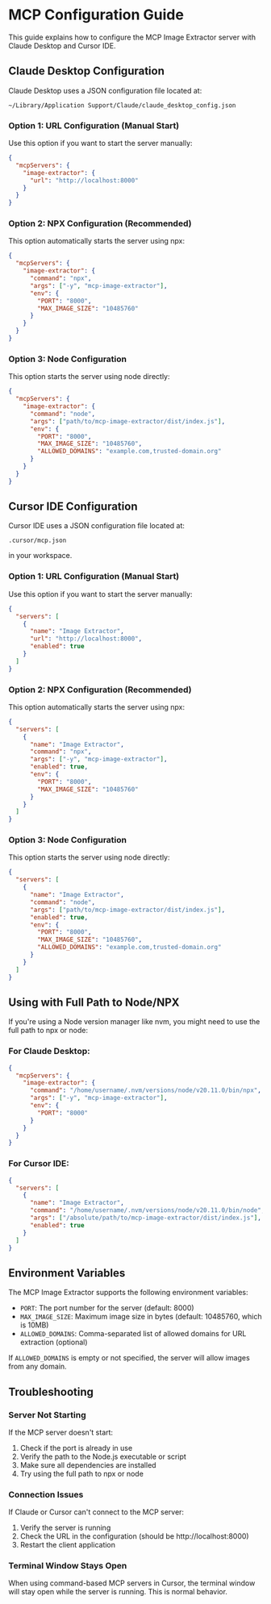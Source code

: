 # MCP Configuration Guide

This guide explains how to configure the MCP Image Extractor server with Claude Desktop and Cursor IDE.

## Claude Desktop Configuration

Claude Desktop uses a JSON configuration file located at:
```
~/Library/Application Support/Claude/claude_desktop_config.json
```

### Option 1: URL Configuration (Manual Start)

Use this option if you want to start the server manually:

```json
{
  "mcpServers": {
    "image-extractor": {
      "url": "http://localhost:8000"
    }
  }
}
```

### Option 2: NPX Configuration (Recommended)

This option automatically starts the server using npx:

```json
{
  "mcpServers": {
    "image-extractor": {
      "command": "npx",
      "args": ["-y", "mcp-image-extractor"],
      "env": {
        "PORT": "8000",
        "MAX_IMAGE_SIZE": "10485760"
      }
    }
  }
}
```

### Option 3: Node Configuration

This option starts the server using node directly:

```json
{
  "mcpServers": {
    "image-extractor": {
      "command": "node",
      "args": ["path/to/mcp-image-extractor/dist/index.js"],
      "env": {
        "PORT": "8000",
        "MAX_IMAGE_SIZE": "10485760",
        "ALLOWED_DOMAINS": "example.com,trusted-domain.org"
      }
    }
  }
}
```

## Cursor IDE Configuration

Cursor IDE uses a JSON configuration file located at:
```
.cursor/mcp.json
```
in your workspace.

### Option 1: URL Configuration (Manual Start)

Use this option if you want to start the server manually:

```json
{
  "servers": [
    {
      "name": "Image Extractor",
      "url": "http://localhost:8000",
      "enabled": true
    }
  ]
}
```

### Option 2: NPX Configuration (Recommended)

This option automatically starts the server using npx:

```json
{
  "servers": [
    {
      "name": "Image Extractor",
      "command": "npx",
      "args": ["-y", "mcp-image-extractor"],
      "enabled": true,
      "env": {
        "PORT": "8000",
        "MAX_IMAGE_SIZE": "10485760"
      }
    }
  ]
}
```

### Option 3: Node Configuration

This option starts the server using node directly:

```json
{
  "servers": [
    {
      "name": "Image Extractor",
      "command": "node",
      "args": ["path/to/mcp-image-extractor/dist/index.js"],
      "enabled": true,
      "env": {
        "PORT": "8000",
        "MAX_IMAGE_SIZE": "10485760",
        "ALLOWED_DOMAINS": "example.com,trusted-domain.org"
      }
    }
  ]
}
```

## Using with Full Path to Node/NPX

If you're using a Node version manager like nvm, you might need to use the full path to npx or node:

### For Claude Desktop:

```json
{
  "mcpServers": {
    "image-extractor": {
      "command": "/home/username/.nvm/versions/node/v20.11.0/bin/npx",
      "args": ["-y", "mcp-image-extractor"],
      "env": {
        "PORT": "8000"
      }
    }
  }
}
```

### For Cursor IDE:

```json
{
  "servers": [
    {
      "name": "Image Extractor",
      "command": "/home/username/.nvm/versions/node/v20.11.0/bin/node",
      "args": ["/absolute/path/to/mcp-image-extractor/dist/index.js"],
      "enabled": true
    }
  ]
}
```

## Environment Variables

The MCP Image Extractor supports the following environment variables:

- `PORT`: The port number for the server (default: 8000)
- `MAX_IMAGE_SIZE`: Maximum image size in bytes (default: 10485760, which is 10MB)
- `ALLOWED_DOMAINS`: Comma-separated list of allowed domains for URL extraction (optional)

If `ALLOWED_DOMAINS` is empty or not specified, the server will allow images from any domain.

## Troubleshooting

### Server Not Starting

If the MCP server doesn't start:

1. Check if the port is already in use
2. Verify the path to the Node.js executable or script
3. Make sure all dependencies are installed
4. Try using the full path to npx or node

### Connection Issues

If Claude or Cursor can't connect to the MCP server:

1. Verify the server is running
2. Check the URL in the configuration (should be http://localhost:8000)
3. Restart the client application

### Terminal Window Stays Open

When using command-based MCP servers in Cursor, the terminal window will stay open while the server is running. This is normal behavior. 